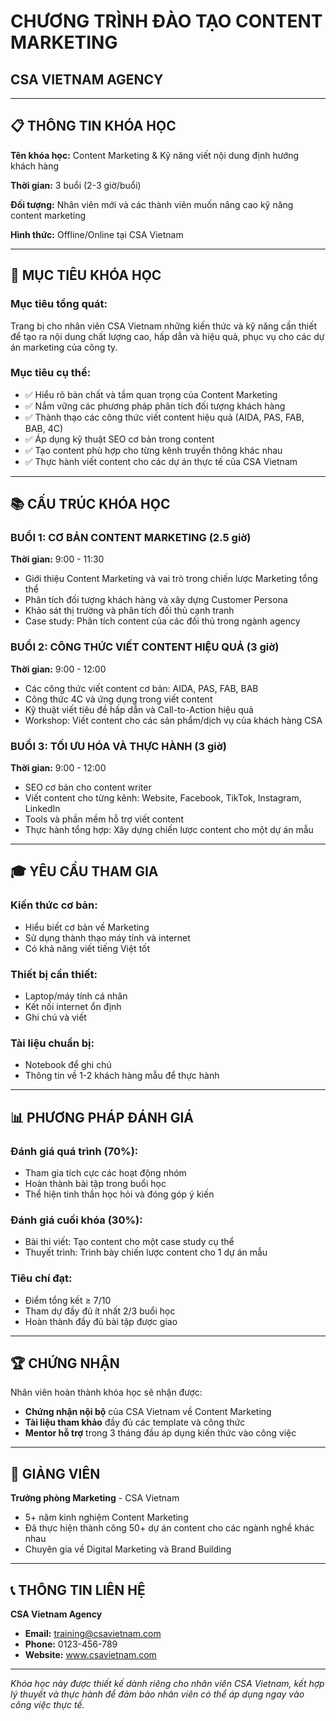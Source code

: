 # CHƯƠNG TRÌNH ĐÀO TẠO CONTENT MARKETING

## CSA VIETNAM AGENCY

---

## 📋 THÔNG TIN KHÓA HỌC

**Tên khóa học:** Content Marketing & Kỹ năng viết nội dung định hướng khách hàng

**Thời gian:** 3 buổi (2-3 giờ/buổi)

**Đối tượng:** Nhân viên mới và các thành viên muốn nâng cao kỹ năng content marketing

**Hình thức:** Offline/Online tại CSA Vietnam

---

## 🎯 MỤC TIÊU KHÓA HỌC

### Mục tiêu tổng quát:

Trang bị cho nhân viên CSA Vietnam những kiến thức và kỹ năng cần thiết để tạo ra nội dung chất lượng cao, hấp dẫn và hiệu quả, phục vụ cho các dự án marketing của công ty.

### Mục tiêu cụ thể:

-   ✅ Hiểu rõ bản chất và tầm quan trọng của Content Marketing
-   ✅ Nắm vững các phương pháp phân tích đối tượng khách hàng
-   ✅ Thành thạo các công thức viết content hiệu quả (AIDA, PAS, FAB, BAB, 4C)
-   ✅ Áp dụng kỹ thuật SEO cơ bản trong content
-   ✅ Tạo content phù hợp cho từng kênh truyền thông khác nhau
-   ✅ Thực hành viết content cho các dự án thực tế của CSA Vietnam

---

## 📚 CẤU TRÚC KHÓA HỌC

### BUỔI 1: CƠ BẢN CONTENT MARKETING (2.5 giờ)

**Thời gian:** 9:00 - 11:30

-   Giới thiệu Content Marketing và vai trò trong chiến lược Marketing tổng thể
-   Phân tích đối tượng khách hàng và xây dựng Customer Persona
-   Khảo sát thị trường và phân tích đối thủ cạnh tranh
-   Case study: Phân tích content của các đối thủ trong ngành agency

### BUỔI 2: CÔNG THỨC VIẾT CONTENT HIỆU QUẢ (3 giờ)

**Thời gian:** 9:00 - 12:00

-   Các công thức viết content cơ bản: AIDA, PAS, FAB, BAB
-   Công thức 4C và ứng dụng trong viết content
-   Kỹ thuật viết tiêu đề hấp dẫn và Call-to-Action hiệu quả
-   Workshop: Viết content cho các sản phẩm/dịch vụ của khách hàng CSA

### BUỔI 3: TỐI ƯU HÓA VÀ THỰC HÀNH (3 giờ)

**Thời gian:** 9:00 - 12:00

-   SEO cơ bản cho content writer
-   Viết content cho từng kênh: Website, Facebook, TikTok, Instagram, LinkedIn
-   Tools và phần mềm hỗ trợ viết content
-   Thực hành tổng hợp: Xây dựng chiến lược content cho một dự án mẫu

---

## 🎓 YÊU CẦU THAM GIA

### Kiến thức cơ bản:

-   Hiểu biết cơ bản về Marketing
-   Sử dụng thành thạo máy tính và internet
-   Có khả năng viết tiếng Việt tốt

### Thiết bị cần thiết:

-   Laptop/máy tính cá nhân
-   Kết nối internet ổn định
-   Ghi chú và viết

### Tài liệu chuẩn bị:

-   Notebook để ghi chú
-   Thông tin về 1-2 khách hàng mẫu để thực hành

---

## 📊 PHƯƠNG PHÁP ĐÁNH GIÁ

### Đánh giá quá trình (70%):

-   Tham gia tích cực các hoạt động nhóm
-   Hoàn thành bài tập trong buổi học
-   Thể hiện tinh thần học hỏi và đóng góp ý kiến

### Đánh giá cuối khóa (30%):

-   Bài thi viết: Tạo content cho một case study cụ thể
-   Thuyết trình: Trình bày chiến lược content cho 1 dự án mẫu

### Tiêu chí đạt:

-   Điểm tổng kết ≥ 7/10
-   Tham dự đầy đủ ít nhất 2/3 buổi học
-   Hoàn thành đầy đủ bài tập được giao

---

## 🏆 CHỨNG NHẬN

Nhân viên hoàn thành khóa học sẽ nhận được:

-   **Chứng nhận nội bộ** của CSA Vietnam về Content Marketing
-   **Tài liệu tham khảo** đầy đủ các template và công thức
-   **Mentor hỗ trợ** trong 3 tháng đầu áp dụng kiến thức vào công việc

---

## 👥 GIẢNG VIÊN

**Trưởng phòng Marketing** - CSA Vietnam

-   5+ năm kinh nghiệm Content Marketing
-   Đã thực hiện thành công 50+ dự án content cho các ngành nghề khác nhau
-   Chuyên gia về Digital Marketing và Brand Building

---

## 📞 THÔNG TIN LIÊN HỆ

**CSA Vietnam Agency**

-   **Email:** training@csavietnam.com
-   **Phone:** 0123-456-789
-   **Website:** www.csavietnam.com

---

_Khóa học này được thiết kế dành riêng cho nhân viên CSA Vietnam, kết hợp lý thuyết và thực hành để đảm bảo nhân viên có thể áp dụng ngay vào công việc thực tế._
